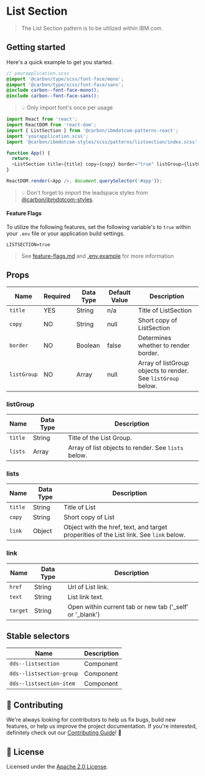 # List Section

> The List Section pattern is to be utilized within IBM.com.

## Getting started

Here's a quick example to get you started.

```scss
// yourapplication.scss
@import '@carbon/type/scss/font-face/mono';
@import '@carbon/type/scss/font-face/sans';
@include carbon--font-face-mono();
@include carbon--font-face-sans();
```

> 💡 Only import font's once per usage

```javascript
import React from 'react';
import ReactDOM from 'react-dom';
import { ListSection } from '@carbon/ibmdotcom-patterns-react';
import 'yourapplication.scss';
import '@carbon/ibmdotcom-styles/scss/patterns/listsection/index.scss';

function App() {
  return;
  <ListSection title={title} copy={copy} border="true" listGroup={listGroup} />;
}

ReactDOM.render(<App />, document.querySelector('#app'));
```

> 💡 Don't forget to import the leadspace styles from
> [@carbon/ibmdotcom-styles](https://github.com/carbon-design-system/ibm-dotcom-library/blob/master/packages/styles).

#### Feature Flags

To utilize the following features, set the following variable's to `true` within
your `.env` file or your application build settings.

```
LISTSECTION=true
```

> See
> [feature-flags.md](https://github.com/carbon-design-system/ibm-dotcom-library/blob/master/packages/patterns-react/docs/feature-flags.md)
> and
> [.env.example](https://github.com/carbon-design-system/ibm-dotcom-library/blob/master/packages/patterns-react/.env.example)
> for more information

## Props

| Name        | Required | Data Type | Default Value | Description                                                  |
| ----------- | -------- | --------- | ------------- | ------------------------------------------------------------ |
| `title`     | YES      | String    | n/a           | Title of ListSection                                         |
| `copy`      | NO       | String    | null          | Short copy of ListSection                                    |
| `border`    | NO       | Boolean   | false         | Determines whether to render border.                         |
| `listGroup` | NO       | Array     | null          | Array of listGroup objects to render. See `listGroup` below. |

### listGroup

| Name    | Data Type | Description                                         |
| ------- | --------- | --------------------------------------------------- |
| `title` | String    | Title of the List Group.                            |
| `lists` | Array     | Array of list objects to render. See `lists` below. |

### lists

| Name    | Data Type | Description                                                                            |
| ------- | --------- | -------------------------------------------------------------------------------------- |
| `title` | String    | Title of List                                                                          |
| `copy`  | String    | Short copy of List                                                                     |
| `link`  | Object    | Object with the href, text, and target properities of the List link. See `link` below. |

### link

| Name     | Data Type | Description                                                |
| -------- | --------- | ---------------------------------------------------------- |
| `href`   | String    | Url of List link.                                          |
| `text`   | String    | List link text.                                            |
| `target` | String    | Open within current tab or new tab ('\_self' or '\_blank') |

## Stable selectors

| Name                     | Description |
| ------------------------ | ----------- |
| `dds--listsection`       | Component   |
| `dds--listsection-group` | Component   |
| `dds--listsection-item`  | Component   |

## 🙌 Contributing

We're always looking for contributors to help us fix bugs, build new features,
or help us improve the project documentation. If you're interested, definitely
check out our
[Contributing Guide](https://github.com/carbon-design-system/ibm-dotcom-library/blob/master/.github/CONTRIBUTING.md)!
👀

## 📝 License

Licensed under the
[Apache 2.0 License](https://github.com/carbon-design-system/ibm-dotcom-library/blob/master/LICENSE).
